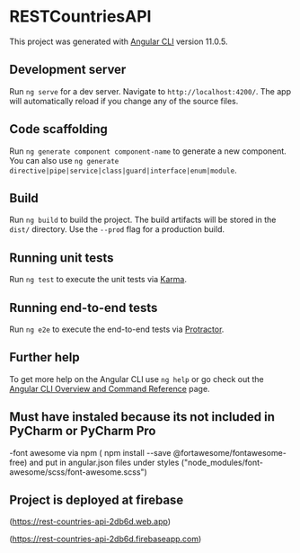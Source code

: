 # RESTCountriesAPI

This project was generated with [Angular CLI](https://github.com/angular/angular-cli) version 11.0.5.

## Development server

Run `ng serve` for a dev server. Navigate to `http://localhost:4200/`. The app will automatically reload if you change any of the source files.

## Code scaffolding

Run `ng generate component component-name` to generate a new component. You can also use `ng generate directive|pipe|service|class|guard|interface|enum|module`.

## Build

Run `ng build` to build the project. The build artifacts will be stored in the `dist/` directory. Use the `--prod` flag for a production build.

## Running unit tests

Run `ng test` to execute the unit tests via [Karma](https://karma-runner.github.io).

## Running end-to-end tests

Run `ng e2e` to execute the end-to-end tests via [Protractor](http://www.protractortest.org/).

## Further help

To get more help on the Angular CLI use `ng help` or go check out the [Angular CLI Overview and Command Reference](https://angular.io/cli) page.

## Must have instaled because its not included in PyCharm or PyCharm Pro

-font awesome via npm ( npm install --save @fortawesome/fontawesome-free) and put in angular.json files under styles ("node_modules/font-awesome/scss/font-awesome.scss")

## Project is deployed at firebase 

(https://rest-countries-api-2db6d.web.app)

(https://rest-countries-api-2db6d.firebaseapp.com)
